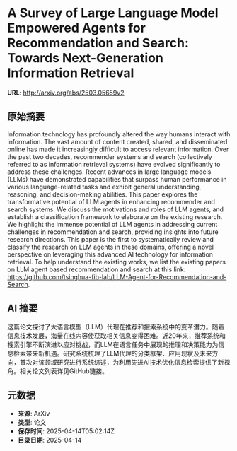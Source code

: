 # A Survey of Large Language Model Empowered Agents for Recommendation and Search: Towards Next-Generation Information Retrieval

**URL**: http://arxiv.org/abs/2503.05659v2

## 原始摘要

Information technology has profoundly altered the way humans interact with
information. The vast amount of content created, shared, and disseminated
online has made it increasingly difficult to access relevant information. Over
the past two decades, recommender systems and search (collectively referred to
as information retrieval systems) have evolved significantly to address these
challenges. Recent advances in large language models (LLMs) have demonstrated
capabilities that surpass human performance in various language-related tasks
and exhibit general understanding, reasoning, and decision-making abilities.
This paper explores the transformative potential of LLM agents in enhancing
recommender and search systems. We discuss the motivations and roles of LLM
agents, and establish a classification framework to elaborate on the existing
research. We highlight the immense potential of LLM agents in addressing
current challenges in recommendation and search, providing insights into future
research directions. This paper is the first to systematically review and
classify the research on LLM agents in these domains, offering a novel
perspective on leveraging this advanced AI technology for information
retrieval. To help understand the existing works, we list the existing papers
on LLM agent based recommendation and search at this link:
https://github.com/tsinghua-fib-lab/LLM-Agent-for-Recommendation-and-Search.


## AI 摘要

这篇论文探讨了大语言模型（LLM）代理在推荐和搜索系统中的变革潜力。随着信息技术发展，海量在线内容使获取相关信息变得困难。近20年来，推荐系统和搜索引擎不断演进以应对挑战，而LLM在语言任务中展现的推理和决策能力为信息检索带来新机遇。研究系统梳理了LLM代理的分类框架、应用现状及未来方向，首次对该领域研究进行系统综述，为利用先进AI技术优化信息检索提供了新视角。相关论文列表详见GitHub链接。

## 元数据

- **来源**: ArXiv
- **类型**: 论文
- **保存时间**: 2025-04-14T05:02:14Z
- **目录日期**: 2025-04-14

